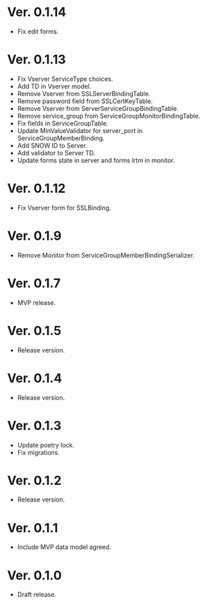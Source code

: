 # Ver. 0.1.14
- Fix edit forms.

# Ver. 0.1.13
- Fix Vserver ServiceType choices.
- Add TD in Vserver model.
- Remove Vserver from SSLServerBindingTable.
- Remove password field from SSLCertKeyTable.
- Remove Vserver from ServerServiceGroupBindingTable.
- Remove service_group from ServiceGroupMonitorBindingTable.
- Fix fields in ServiceGroupTable.
- Update MinValueValidator for server_port in ServiceGroupMemberBinding.
- Add SNOW ID to Server.
- Add validator to Server TD.
- Update forms state in server and forms lrtm in monitor.

# Ver. 0.1.12
- Fix Vserver form for SSLBinding.

# Ver. 0.1.9
- Remove Monitor from ServiceGroupMemberBindingSerializer.

# Ver. 0.1.7
- MVP release.

# Ver. 0.1.5
- Release version.

# Ver. 0.1.4
- Release version.

# Ver. 0.1.3
- Update poetry lock.
- Fix migrations.

# Ver. 0.1.2
- Release version.

# Ver. 0.1.1
- Include MVP data model agreed.

# Ver. 0.1.0
- Draft release.
